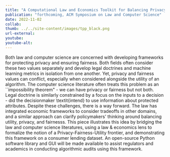 ```yaml
---
title: "A Computational Law and Economics Toolkit for Balancing Privacy and Fairness in Consumer Law"
publication: "forthcoming, ACM Symposium on Law and Computer Science"
date: 2022-11-02
collab: 
thumb: ../../site-content/images/tpp_black.png
url-external: 
youtube: 
youtube-alt: 
---
```


Both law and computer science are concerned with developing frameworks for protecting privacy and ensuring fairness. Both fields often consider these two values separately and develop legal doctrines and machine learning metrics in isolation from one another. Yet, privacy and fairness values can conflict, especially when considered alongside the utility of an algorithm. The computer science literature often treats this problem as an ``impossibility theorem" - we can have privacy or fairness but not both. Legal doctrine is similarly constrained by a focus on the inputs to a decision - did the decisionmaker \textit{intend} to use information about protected attributes. Despite these challenges, there is a way forward. The law has integrated economic frameworks to consider tradeoffs in other domains, and a similar approach can clarify policymakers' thinking around balancing utility, privacy, and fairnesss. This piece illustrates this idea by bridging the law and computer science literatures, using a law \& economics lens to formalize the notion of a Privacy-Fairness-Utility frontier, and demonstrating this framework on a consumer lending dataset. An open-source Python software library and GUI will be made available to assist regulators and academics in conducting algorithmic audits using this framework. 